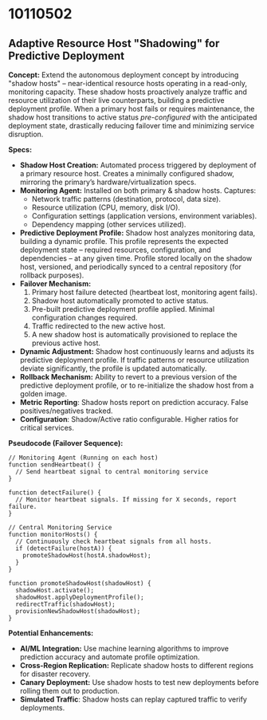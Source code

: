 # 10110502

## Adaptive Resource Host "Shadowing" for Predictive Deployment

**Concept:** Extend the autonomous deployment concept by introducing "shadow hosts" – near-identical resource hosts operating in a read-only, monitoring capacity. These shadow hosts proactively analyze traffic and resource utilization of their live counterparts, building a predictive deployment profile. When a primary host fails or requires maintenance, the shadow host transitions to active status *pre-configured* with the anticipated deployment state, drastically reducing failover time and minimizing service disruption.

**Specs:**

*   **Shadow Host Creation:** Automated process triggered by deployment of a primary resource host.  Creates a minimally configured shadow, mirroring the primary’s hardware/virtualization specs.
*   **Monitoring Agent:**  Installed on both primary & shadow hosts.  Captures:
    *   Network traffic patterns (destination, protocol, data size).
    *   Resource utilization (CPU, memory, disk I/O).
    *   Configuration settings (application versions, environment variables).
    *   Dependency mapping (other services utilized).
*   **Predictive Deployment Profile:** Shadow host analyzes monitoring data, building a dynamic profile. This profile represents the expected deployment state – required resources, configuration, and dependencies – at any given time. Profile stored locally on the shadow host, versioned, and periodically synced to a central repository (for rollback purposes).
*   **Failover Mechanism:**
    1.  Primary host failure detected (heartbeat lost, monitoring agent fails).
    2.  Shadow host automatically promoted to active status.
    3.  Pre-built predictive deployment profile applied.  Minimal configuration changes required.
    4.  Traffic redirected to the new active host.
    5.  A new shadow host is automatically provisioned to replace the previous active host.
*   **Dynamic Adjustment:** Shadow host continuously learns and adjusts its predictive deployment profile. If traffic patterns or resource utilization deviate significantly, the profile is updated automatically.
*   **Rollback Mechanism:** Ability to revert to a previous version of the predictive deployment profile, or to re-initialize the shadow host from a golden image.
*   **Metric Reporting**:  Shadow hosts report on prediction accuracy.  False positives/negatives tracked.
*   **Configuration**:  Shadow/Active ratio configurable.  Higher ratios for critical services.

**Pseudocode (Failover Sequence):**

```
// Monitoring Agent (Running on each host)
function sendHeartbeat() {
  // Send heartbeat signal to central monitoring service
}

function detectFailure() {
  // Monitor heartbeat signals. If missing for X seconds, report failure.
}

// Central Monitoring Service
function monitorHosts() {
  // Continuously check heartbeat signals from all hosts.
  if (detectFailure(hostA)) {
    promoteShadowHost(hostA.shadowHost);
  }
}

function promoteShadowHost(shadowHost) {
  shadowHost.activate();
  shadowHost.applyDeploymentProfile();
  redirectTraffic(shadowHost);
  provisionNewShadowHost(shadowHost);
}
```

**Potential Enhancements:**

*   **AI/ML Integration:** Use machine learning algorithms to improve prediction accuracy and automate profile optimization.
*   **Cross-Region Replication:**  Replicate shadow hosts to different regions for disaster recovery.
*   **Canary Deployment:**  Use shadow hosts to test new deployments before rolling them out to production.
*    **Simulated Traffic**: Shadow hosts can replay captured traffic to verify deployments.